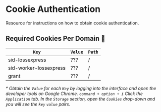 # Cookie Authentication

Resource for instructions on how to obtain cookie authentication.

## Required Cookies Per Domain 🍪 
| `Key` | `Value` | `Path` |
| ----- | ------- | ------ |
| sid-lossexpress   | ???     | /      |
| sid-worker-lossexpress | ???     | /      |
| grant | ???     | /       |

_* Obtain the `Value` for each `Key` by logging into the interface and open the developer tools on Google Chrome._
_`command + option + i`_
_Click the `Application` tab._
_In the `Storage` section, open the `Cookies` drop-down and you will see the `key` `value` pairs._

